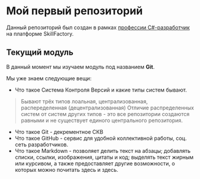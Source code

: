 # Мой первый репозиторий

Данный репозиторий был создан в рамках [профессии C#-разработчик](https://skillfactory.ru/csharp) на платформе SkillFactory.

## Текущий модуль
В данный момент мы изучаем модуль под названием **Git**.

Мы уже знаем следующие вещи:
* Что такое Система Контроля Версий и какие типы систем бывают. 
> Бывают трёх типов лоальная, централизованная, распеределенная (децентрализованная)
> Отличие распределенных систем от систем других типов - это все репозитории создаются равными и не существует единого центрального репозитория.
* Что такое Git - декрементное СКВ
* Что такое GitHub - сервис для удобной коллективной работы, соц. сеть разработчиков.
* Что такое Markdown - позволяет делить текст на абзацы; добавлять списки, ссылки, изображения, цитаты и код; выделять текст жирным или курсивом, а также предоставляет другие возможности, о которых можно почитать здесь и здесь.
